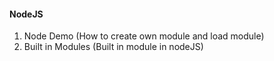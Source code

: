 #### NodeJS

1. Node Demo (How to create own module and load module)
2. Built in Modules (Built in module in nodeJS)

